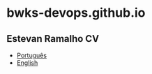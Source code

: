 # bwks-devops.github.io

## Estevan Ramalho CV
- [Português](assets/cv/CV_pt_br_Estevan_Ramalho_2024.pdf)
- [English](assets/cv/CV_en_Estevan_Ramalho_2024.pdf)
